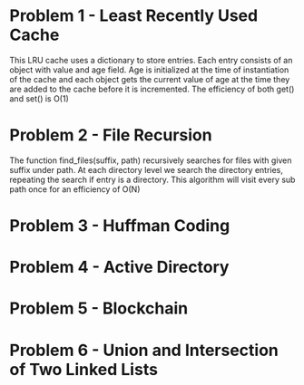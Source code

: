 # Problem 1 - Least Recently Used Cache

This LRU cache uses a dictionary to store entries. Each entry
consists of an object with value and age field. Age is initialized at the time of instantiation of the cache and each object gets the current value of age at the time they are added to the cache before it is incremented.
The efficiency of both get() and set() is O(1)

# Problem 2 - File Recursion

The function find_files(suffix, path) recursively searches for files with given suffix under path. At each directory level we search the directory entries, repeating the search if entry is a directory. 
This algorithm will visit every sub path once for an efficiency of O(N)

# Problem 3 - Huffman Coding



# Problem 4 - Active Directory

# Problem 5 - Blockchain

# Problem 6 - Union and Intersection of Two Linked Lists
